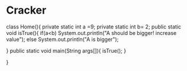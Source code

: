 Cracker
=======
class Home(){
  private static int a =9;
  private static int b= 2;
  public static void isTrue(){
    if(a<b)
      System.out.println("A should be bigger! increase value");
    else
      System.out.println("A is bigger");
    
    
  }
  public static void main(String args[]){
    isTrue();
  }
    
}
